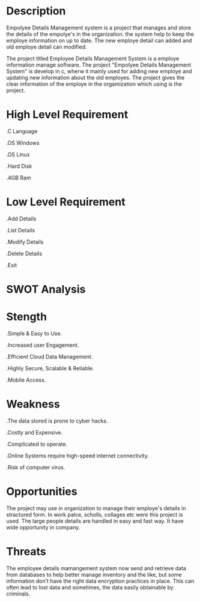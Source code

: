 # Description
Empolyee Details Management system is a project that manages and store the details of the empolye's in the organization. the system help to keep the employe information on up to date. The new employe detail can added and old employe detail can modified.

The project titled Employee Details Management System is a employe information manage software. The project "Empolyee Details Management System" is develop in c, wherw it mainly used for adding new employe and updating new information about the old employes. The project gives the clear information of the employe in the orgamization which using is the project.  

# High Level Requirement
.C Language

.OS Windows

.OS Linux

.Hard Disk

.4GB Ram

# Low Level Requirement
.Add Details

.List Details

.Modify Details

.Delete Details

.Exit 



# SWOT Analysis
# Stength

.Simple & Easy to Use.

.Increased user Engagement.

.Efficient Cloud Data Management.

.Highly Secure, Scalable & Reliable.

.Mobile Access.

# Weakness

.The data stored is prone to cyber hacks.

.Costly and Expensive.

.Complicated to operate.

.Online Systems require high-speed internet connectivity.

.Risk of computer virus.

# Opportunities
The project may use in organization to manage their employe's details in stractured form. In work palce, scholls, collages etc were this project is used. The large people details  are handled in easy and fast way. It have wide opportunity in company.  

# Threats
The employee details mamangement system now send and retrieve data from databases to help better manage inventory and the like, but some information don’t have the right data encryption practices in place. This can often lead to lost data and sometimes, the data easily obtainable by criminals.
